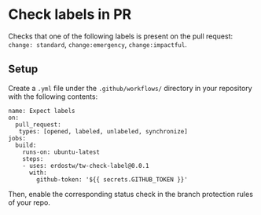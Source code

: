 # Check labels in PR

Checks that one of the following labels is present on the pull request: `change: standard`, `change:emergency`, `change:impactful`.

## Setup

Create a `.yml` file under the `.github/workflows/` directory in your repository with the following contents:

```
name: Expect labels
on:
  pull_request:
   types: [opened, labeled, unlabeled, synchronize]
jobs:
  build:
    runs-on: ubuntu-latest
    steps:
    - uses: erdostw/tw-check-label@0.0.1
      with:
        github-token: '${{ secrets.GITHUB_TOKEN }}'
```

Then, enable the corresponding status check in the branch protection rules of your repo.

